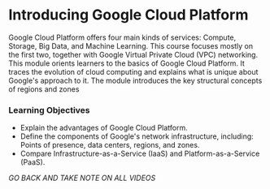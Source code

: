 # Introducing Google Cloud Platform

Google Cloud Platform offers four main kinds of services: Compute, Storage, 
Big Data, and Machine Learning. This course focuses mostly on the first two, 
together with Google Virtual Private Cloud (VPC) networking. 
This module orients learners to the basics of Google Cloud Platform. 
It traces the evolution of cloud computing and explains what is unique about 
Google's approach to it. The module introduces the key structural concepts 
of regions and zones

### Learning Objectives
- Explain the advantages of Google Cloud Platform.
- Define the components of Google's network infrastructure, including: Points 
  of presence, data centers, regions, and zones.
- Compare Infrastructure-as-a-Service (IaaS) and Platform-as-a-Service (PaaS).


 *GO BACK AND TAKE NOTE ON ALL VIDEOS*

